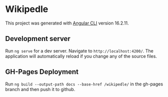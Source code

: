 # Wikipedle

This project was generated with [Angular CLI](https://github.com/angular/angular-cli) version 16.2.11.

## Development server

Run `ng serve` for a dev server. Navigate to `http://localhost:4200/`. The application will automatically reload if you change any of the source files.

## GH-Pages Deployment

Run `ng build --output-path docs --base-href /wikipedle/` in the gh-pages branch and then push it to github.
